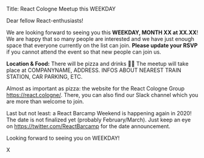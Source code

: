 Title: React Cologne Meetup this WEEKDAY

Dear fellow React-enthusiasts!

We are looking forward to seeing you this **WEEKDAY, MONTH XX at XX.XX**! We are happy that so many people are interested and we have just enough space that everyone currently on the list can join. **Please update your RSVP** if you cannot attend the event so that new people can join us.

**Location & Food:** There will be pizza and drinks 🍕🥳 The meetup will take place at COMPANYNAME, ADDRESS. INFOS ABOUT NEAREST TRAIN STATION, CAR PARKING, ETC.

Almost as important as pizza: the website for the React Cologne Group https://react.cologne/. There, you can also find our Slack channel which you are more than welcome to join. 

Last but not least: a React Barcamp Weekend is happening again in 2020!
The date is not finalized yet (probably February/March). Just keep an eye on https://twitter.com/ReactBarcamp for the date announcement.

Looking forward to seeing you on WEEKDAY!

X
